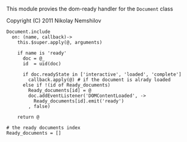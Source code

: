 This module provies the dom-ready handler
for the `Document` class

Copyright (C) 2011 Nikolay Nemshilov

```coffee-aside
Document.include
  on: (name, callback)->
    this.$super.apply(@, arguments)

    if name is 'ready'
      doc = @_
      id  = uid(doc)

      if doc.readyState in ['interactive', 'loaded', 'complete']
        callback.apply(@) # if the document is alrady loaded
      else if !(id of Ready_documents)
        Ready_documents[id] = @
        doc.addEventListener('DOMContentLoaded', ->
          Ready_documents[id].emit('ready')
        , false)

    return @

# the ready documents index
Ready_documents = []
```
